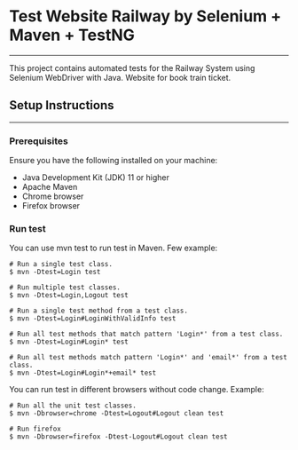 # Test Website Railway by Selenium + Maven + TestNG

<hr/>

This project contains automated tests for the Railway System using Selenium WebDriver with Java. Website for book train
ticket.

## Setup Instructions

<hr/>

### Prerequisites

Ensure you have the following installed on your machine:

* Java Development Kit (JDK) 11 or higher
* Apache Maven
* Chrome browser
* Firefox browser

### Run test

You can use mvn test to run test in Maven. Few example:

```
# Run a single test class.
$ mvn -Dtest=Login test

# Run multiple test classes.
$ mvn -Dtest=Login,Logout test

# Run a single test method from a test class.
$ mvn -Dtest=Login#LoginWithValidInfo test

# Run all test methods that match pattern 'Login*' from a test class.
$ mvn -Dtest=Login#Login* test

# Run all test methods match pattern 'Login*' and 'email*' from a test class.
$ mvn -Dtest=Login#Login*+email* test

```

You can run test in different browsers without code change. Example:

```
# Run all the unit test classes.
$ mvn -Dbrowser=chrome -Dtest=Logout#Logout clean test

# Run firefox
$ mvn -Dbrowser=firefox -Dtest-Logout#Logout clean test
```
